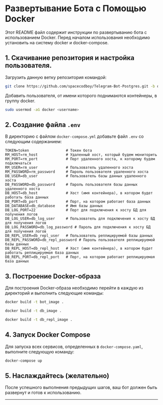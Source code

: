 
# Развертывание Бота с Помощью Docker

Этот README файл содержит инструкции по развертыванию бота с использованием Docker.
Перед началом использования необходимо установить на систему docker и docker-compose.

## 1. Скачивание репозитория и настройка пользователя.

Загрузить данную ветку репозитория командой:

```bash
git clone https://github.com/spacecodboy/Telegram-Bot-Postgres.git -b docker
```
Добавить пользователя, от имени которого поднимаются контейнеры, в группу docker.

```bash
sudo usermod -aG docker <username>
```

## 2. Создание файла `.env`

В директорию с файлом `docker-compose.yml` добавьте файл `.env` со следующим содержанием:

```
TOKEN=token                 # Токен бота
RM_HOST=rm_host             # Удаленный хост, который будем мониторить
RM_PORT=rm_port             # Порт удаленного хоста, к которому будем подключаться
RM_USER=rm_user             # Пользователь удаленного хоста
RM_PASSWORD=rm_password     # Пароль пользователя удаленного хоста
DB_USER=db_user             # Пользователь базы данных удаленного хоста
DB_PASSWORD=db_password     # Пароль пользователя базы данных удаленного хоста
DB_HOST=db_host             # Хост (имя контейнера), в котором будет работать база данных
DB_PORT=db_port             # Порт, на котором работает база данных
DB_DATABASE=db_database     # Имя базы данных
DB_LOG_PORT=22              # Порт для подключения к хосту БД для получения логов
DB_LOG_USER=db_log_user     # Пользователь для подключения к хосту БД для получения логов
DB_LOG_PASSWORD=db_log_password # Пароль для подключения к хосту БД для получения логов
DB_REPL_USER=db_repl_user   # Пользователь реплицируемой базы данных
DB_REPL_PASSWORD=db_repl_password # Пароль пользователя реплицируемой базы данных
DB_REPL_HOST=db_repl_host   # Хост (имя контейнера), в котором будет работать реплицируемая база данных
DB_REPL_PORT=db_repl_port   # Порт, на котором работает реплицируемая база данных
```

## 3. Построение Docker-образа

Для построения Docker-образа необходимо перейти в каждую из директорий и выполнить следующие команды:

```bash
docker build -t bot_image .
```
```bash
docker build -t db_image .
```
```bash
docker build -t db_repl_image .
```

## 4. Запуск Docker Compose

Для запуска всех сервисов, определенных в `docker-compose.yaml`, выполните следующую команду:

```bash
docker-compose up
```

## 5. Наслаждайтесь (желательно)

После успешного выполнения предыдущих шагов, ваш бот должен быть развернут и готов к использованию.

---

